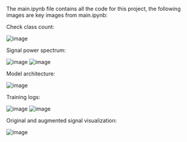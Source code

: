 The main.ipynb file contains all the code for this project, the following images are key images from main.ipynb:

Check class count:

![image](https://github.com/user-attachments/assets/1ffe6a74-2490-4ebb-a0b4-8188bd998a48)

Signal power spectrum: 

![image](https://github.com/user-attachments/assets/38796595-6e9b-49bd-ad6c-b243a196e159)
![image](https://github.com/user-attachments/assets/f9b5d363-37ea-486f-8dc9-bb05828326d9)

Model architecture:

![image](https://github.com/user-attachments/assets/9b017b15-f682-4a2a-ba24-cd8772acee5c)

Training logs:

![image](https://github.com/user-attachments/assets/423d5e63-ac09-445b-bec8-0f5c147e7cfb)
![image](https://github.com/user-attachments/assets/86f272e1-4e61-4d2c-9209-dff5962570e6)

Original and augmented signal visualization:

![image](https://github.com/user-attachments/assets/456e44a7-42b8-4c33-95a4-338f0a8bc9de)
